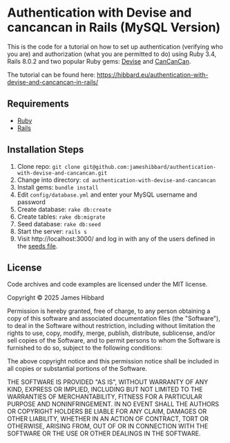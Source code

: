 # Authentication with Devise and cancancan in Rails (MySQL Version)

This is the code for a tutorial on how to set up authentication (verifying who you are) and authorization (what you are permitted to do) using Ruby 3.4, Rails 8.0.2 and two popular Ruby gems: [Devise](https://github.com/heartcombo/devise) and [CanCanCan](https://github.com/CanCanCommunity/cancancan).

The tutorial can be found here: https://hibbard.eu/authentication-with-devise-and-cancancan-in-rails/

## Requirements

* [Ruby](https://www.ruby-lang.org/en/)
* [Rails](https://rubyonrails.org/)

## Installation Steps

1. Clone repo: `git clone git@github.com:jameshibbard/authentication-with-devise-and-cancancan.git`
2. Change into directory: `cd authentication-with-devise-and-cancancan`
3. Install gems: `bundle install`
4. Edit `config/database.yml` and enter your MySQL username and password
5. Create database: `rake db:create`
6. Create tables: `rake db:migrate`
7. Seed database: `rake db:seed`
8. Start the server: `rails s`
9. Visit http://localhost:3000/ and log in with any of the users defined in the [seeds file](https://github.com/jameshibbard/authentication-with-devise-and-cancancan/blob/master/db/seeds.rb).

## License

Code archives and code examples are licensed under the MIT license.

Copyright © 2025 James Hibbard

Permission is hereby granted, free of charge, to any person obtaining a copy of this software and associated documentation files (the "Software"), to deal in the Software without restriction, including without limitation the rights to use, copy, modify, merge, publish, distribute, sublicense, and/or sell copies of the Software, and to permit persons to whom the Software is furnished to do so, subject to the following conditions:

The above copyright notice and this permission notice shall be included in all copies or substantial portions of the Software.

THE SOFTWARE IS PROVIDED "AS IS", WITHOUT WARRANTY OF ANY KIND, EXPRESS OR IMPLIED, INCLUDING BUT NOT LIMITED TO THE WARRANTIES OF MERCHANTABILITY, FITNESS FOR A PARTICULAR PURPOSE AND NONINFRINGEMENT. IN NO EVENT SHALL THE AUTHORS OR COPYRIGHT HOLDERS BE LIABLE FOR ANY CLAIM, DAMAGES OR OTHER LIABILITY, WHETHER IN AN ACTION OF CONTRACT, TORT OR OTHERWISE, ARISING FROM, OUT OF OR IN CONNECTION WITH THE SOFTWARE OR THE USE OR OTHER DEALINGS IN THE SOFTWARE.
